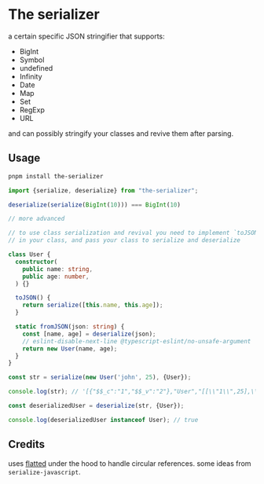 # The serializer

a certain specific JSON stringifier that supports:

- BigInt
- Symbol
- undefined
- Infinity
- Date
- Map
- Set
- RegExp
- URL

and can possibly stringify your classes and revive them after parsing.

## Usage

```bash
pnpm install the-serializer
```

```ts
import {serialize, deserialize} from "the-serializer";

deserialize(serialize(BigInt(10))) === BigInt(10)

// more advanced

// to use class serialization and revival you need to implement `toJSON` and `fromJSON`
// in your class, and pass your class to serialize and deserialize

class User {
  constructor(
    public name: string,
    public age: number,
  ) {}

  toJSON() {
    return serialize([this.name, this.age]);
  }

  static fromJSON(json: string) {
    const [name, age] = deserialize(json);
    // eslint-disable-next-line @typescript-eslint/no-unsafe-argument
    return new User(name, age);
  }
}

const str = serialize(new User('john', 25), {User}); 

console.log(str); // '[{"$$_c":"1","$$_v":"2"},"User","[[\\"1\\",25],\\"john\\"]"]'

const deserializedUser = deserialize(str, {User});

console.log(deserializedUser instanceof User); // true
```

## Credits

uses [flatted](https://www.npmjs.com/package/flatted) under the hood to handle circular references.
some ideas from `serialize-javascript`.
